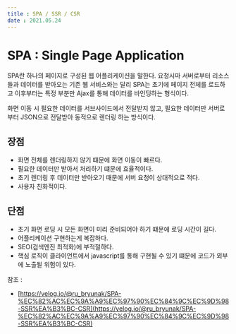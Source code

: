 ```yaml
---
title : SPA / SSR / CSR
date : 2021.05.24
---
```



# SPA : Single Page Application
SPA란 하나의 페이지로 구성된 웹 어플리케이션을 말한다.
요청시마 서버로부터 리소스들과 데이터를 받아오는 기존 웹 서비스와는 달리
SPA는 초기에 페이지 전체를 로드하고 이후부터는 특정 부분만 Ajax를 통해 데이터를
바인딩하는 형식이다.

화면 이동 시 필요한 데이터를 서브사이드에서 전달받지 않고, 필요한 데이터만
서버로부터 JSON으로 전달받아 동적으로 렌더링 하는 방식이다.

## 장점
- 화면 전체를 렌더링하지 않기 떄문에 화면 이동이 빠르다.
- 필요한 데이터만 받아서 처리하기 떄문에 효율적이다.
- 초기 렌더링 후 데이터만 받아오기 때문에 서버 요청이 상대적으로 적다.
- 사용자 친화적이다.

## 단점
- 초기 화면 로딩 시 모든 화면이 미리 준비되어야 하기 떄문에 로딩 시간이 길다.
- 어플리케이션 구현하는게 복잡하다.
- SEO(검색엔진 최적화)에 부적절하다.
- 핵심 로직이 클라이언트에서 javascript를 통해 구현될 수 있기 떄문에 코드가
외부에 노출될 위험이 있다.


참조 : 
- [https://velog.io/@ru_bryunak/SPA-%EC%82%AC%EC%9A%A9%EC%97%90%EC%84%9C%EC%9D%98-SSR%EA%B3%BC-CSR](https://velog.io/@ru_bryunak/SPA-%EC%82%AC%EC%9A%A9%EC%97%90%EC%84%9C%EC%9D%98-SSR%EA%B3%BC-CSR)
